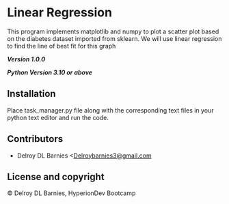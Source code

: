 # Linear Regression

This program implements matplotlib and numpy to plot a scatter plot based on the diabetes dataset imported from 
sklearn. We will use linear regression to find the line of best fit for this graph

***Version 1.0.0***

***Python Version 3.10 or above***



## Installation

Place task_manager.py file along with the corresponding text files in your python text editor and run the code.

## Contributors

- Delroy DL Barnies <Delroybarnies3@gmail.com

  

## License and copyright

© Delroy DL Barnies, HyperionDev Bootcamp
